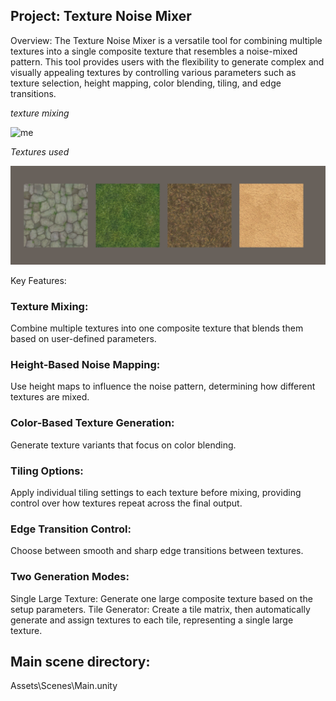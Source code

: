 ## Project: Texture Noise Mixer
Overview: The Texture Noise Mixer is a versatile tool for combining multiple textures into a single composite texture that resembles a noise-mixed pattern. 
This tool provides users with the flexibility to generate complex and visually appealing textures by controlling various parameters such as texture selection, height mapping, color blending, tiling, and edge transitions.

*texture mixing*

![me](https://github.com/PiotrCynowski/Mix_Texture_By_Code/blob/master/pic/textures_mixing.gif)

*Textures used*

![alt text](https://github.com/PiotrCynowski/Mix_Texture_By_Code/blob/master/pic/textures.png?raw=true)

Key Features:

### Texture Mixing:
Combine multiple textures into one composite texture that blends them based on user-defined parameters.

### Height-Based Noise Mapping:
Use height maps to influence the noise pattern, determining how different textures are mixed.

### Color-Based Texture Generation:
Generate texture variants that focus on color blending.

### Tiling Options:
Apply individual tiling settings to each texture before mixing, providing control over how textures repeat across the final output.

### Edge Transition Control:
Choose between smooth and sharp edge transitions between textures.

### Two Generation Modes:
Single Large Texture: Generate one large composite texture based on the setup parameters.
Tile Generator: Create a tile matrix, then automatically generate and assign textures to each tile, representing a single large texture.

## Main scene directory:
Assets\Scenes\Main.unity
